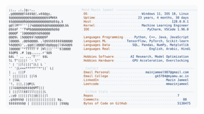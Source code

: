 <picture>
  <source srcset="https://raw.githubusercontent.com/mmazinjameel/mmazinjameel/main/dark_mode.svg?v=1743754427" media="(prefers-color-scheme: dark)">
  <img src="https://raw.githubusercontent.com/mmazinjameel/mmazinjameel/main/light_mode.svg?v=1743754427">
</picture>
